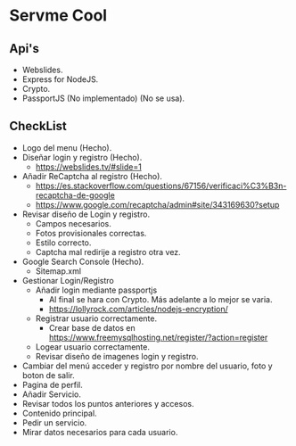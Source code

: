 # Servme Cool
## Api's
- Webslides.
- Express for NodeJS.
- Crypto.
- PassportJS (No implementado) (No se usa).
## CheckList
- Logo del menu (Hecho).
- Diseñar login y registro (Hecho).
  - https://webslides.tv/#slide=1
- Añadir ReCaptcha al registro (Hecho).
  - https://es.stackoverflow.com/questions/67156/verificaci%C3%B3n-recaptcha-de-google
  - https://www.google.com/recaptcha/admin#site/343169630?setup
- Revisar diseño de Login y registro.
  - Campos necesarios.
  - Fotos provisionales correctas.
  - Estilo correcto.
  - Captcha mal redirije a registro otra vez.
- Google Search Console (Hecho).
  - Sitemap.xml
- Gestionar Login/Registro
  - Añadir login mediante passportjs
    - Al final se hara con Crypto. Más adelante a lo mejor se varia.
    - https://lollyrock.com/articles/nodejs-encryption/
  - Registrar usuario correctamente.
    - Crear base de datos en https://www.freemysqlhosting.net/register/?action=register
  - Logear usuario correctamente.
  - Revisar diseño de imagenes login y registro.
- Cambiar del menú acceder y registro por nombre del usuario, foto y boton de salir.
- Pagina de perfil.
- Añadir Servicio.
- Revisar todos los puntos anteriores y accesos.
- Contenido principal.
- Pedir un servicio.
- Mirar datos necesarios para cada usuario.
